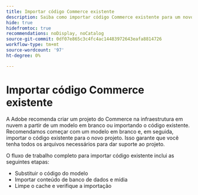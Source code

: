 ```yaml
---
title: Importar código Commerce existente
description: Saiba como importar código Commerce existente para um novo projeto de infraestrutura em nuvem.
hide: true
hidefromtoc: true
recommendations: noDisplay, noCatalog
source-git-commit: 0df07e865c3c4fc4ac14483972643eafa8814726
workflow-type: tm+mt
source-wordcount: '97'
ht-degree: 0%

---
```



# Importar código Commerce existente

A Adobe recomenda criar um projeto do Commerce na infraestrutura em nuvem a partir de um modelo em branco ou importando o código existente. Recomendamos começar com um modelo em branco e, em seguida, importar o código existente para o novo projeto. Isso garante que você tenha todos os arquivos necessários para dar suporte ao projeto.

O fluxo de trabalho completo para importar código existente inclui as seguintes etapas:

- Substituir o código do modelo
- Importar conteúdo de banco de dados e mídia
- Limpe o cache e verifique a importação
